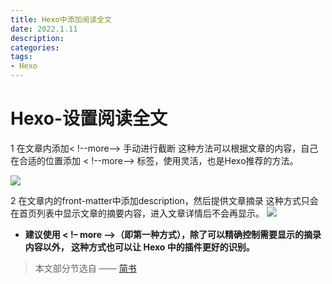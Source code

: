 ```yaml
---
title: Hexo中添加阅读全文
date: 2022.1.11
description: 
categories: 
tags:
- Hexo
---
```



<!-- Hexo-设置阅读全文 -->
# Hexo-设置阅读全文

1 在文章内添加< !--more--> 手动进行截断
这种方法可以根据文章的内容，自己在合适的位置添加 < !--more--> 标签，使用灵活，也是Hexo推荐的方法。

![](https://s3.bmp.ovh/imgs/2022/01/3705da0533eedb16.jpg)

2 在文章内的front-matter中添加description，然后提供文章摘录
这种方式只会在首页列表中显示文章的摘要内容，进入文章详情后不会再显示。
![](https://s3.bmp.ovh/imgs/2022/01/69d1283c3ab16b30.jpg)

- **建议使用 < !– more –>（即第一种方式），除了可以精确控制需要显示的摘录内容以外， 这种方式也可以让 Hexo 中的插件更好的识别。** 

> 本文部分节选自    —— [简书](https://www.jianshu.com/p/78c218f9d1e7)